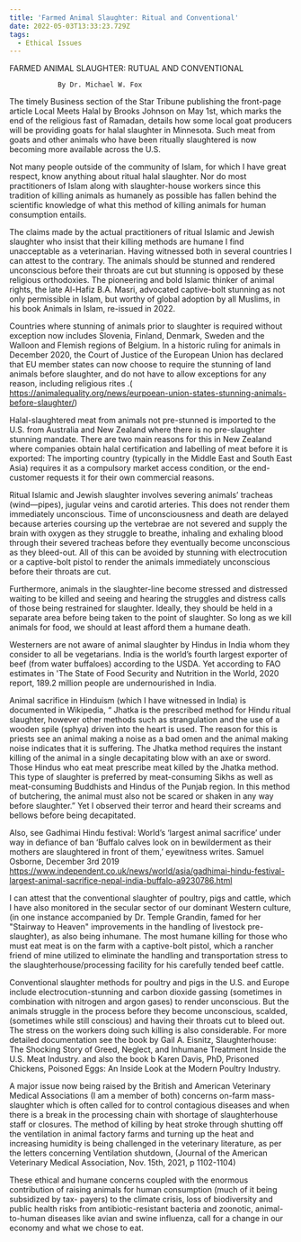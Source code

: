 ```yaml
---
title: 'Farmed Animal Slaughter: Ritual and Conventional'
date: 2022-05-03T13:33:23.729Z
tags:
  - Ethical Issues
---
```

 FARMED ANIMAL SLAUGHTER: RUTUAL AND CONVENTIONAL
                                                  
                By Dr. Michael W. Fox

The timely Business section of the Star Tribune publishing the front-page article Local Meets Halal by Brooks Johnson on May 1st, which marks the end of the religious fast of Ramadan, details how some local goat producers will be providing goats for halal slaughter in Minnesota. Such meat from goats and other animals who have been ritually slaughtered is now becoming more available across the U.S.


Not many people outside of the community of Islam, for which I have great respect, know anything about ritual halal slaughter. Nor do most practitioners of Islam along with slaughter-house workers since this tradition of killing animals as humanely as possible has fallen behind the scientific knowledge of what this method of killing animals for human consumption entails.


The claims made by the actual practitioners of ritual Islamic and Jewish slaughter who insist that their killing methods are humane I find unacceptable as a veterinarian. Having witnessed both in several countries I can attest to the contrary. The animals should be stunned and rendered unconscious before their throats are cut but stunning is opposed by these religious orthodoxies. The pioneering and bold Islamic thinker of animal rights, the late Al-Hafiz B.A. Masri, advocated captive-bolt stunning as not only permissible in Islam, but worthy of global adoption by all Muslims, in his book Animals in Islam, re-issued in 2022.


Countries where stunning of animals prior to slaughter is required without exception now includes Slovenia, Finland, Denmark, Sweden and the Walloon and Flemish regions of Belgium.  In a historic ruling for animals in December 2020, the Court of Justice of the European Union has declared that EU member states can now choose to require the stunning of land animals before slaughter, and do not have to allow exceptions for any reason, including religious rites .( https://animalequality.org/news/eurpoean-union-states-stunning-animals-before-slaughter/)


Halal-slaughtered meat from animals not pre-stunned is imported to the U.S. from Australia and New Zealand where there is no pre-slaughter stunning mandate. There are two main reasons for this in New Zealand where companies obtain halal certification and labelling of meat before it is exported: The importing country (typically in the Middle East and South East Asia) requires it as a compulsory market access condition, or the end-customer requests it for their own commercial reasons. 


Ritual Islamic and Jewish slaughter involves severing animals’ tracheas (wind—pipes), jugular veins and carotid arteries. This does not render them immediately unconscious. Time of unconsciousness and death are delayed because arteries coursing up the vertebrae are not severed and supply the brain with oxygen as they struggle to breathe, inhaling and exhaling blood through their severed tracheas before they eventually become unconscious as they bleed-out. 
All of this can be avoided by stunning with electrocution or a captive-bolt pistol to render the animals immediately unconscious before their throats are cut. 

Furthermore, animals in the slaughter-line become stressed and distressed waiting to be killed and seeing and hearing the struggles and distress calls of those being restrained for slaughter. Ideally, they should be held in a separate area before being taken to the point of slaughter. So long as we kill animals for food, we should at least afford them a humane death.


Westerners are not aware of animal slaughter by Hindus in India whom they consider to all be vegetarians. India is the world’s fourth largest exporter of beef (from water buffaloes) according to the USDA. Yet according to FAO estimates in 'The State of Food Security and Nutrition in the World, 2020 report, 189.2 million people are undernourished in India. 


Animal sacrifice in Hinduism (which I have witnessed in India) is documented in  Wikipedia, “  Jhatka is the prescribed method for Hindu ritual slaughter, however other methods such as strangulation and the use of a wooden spile (sphya) driven into the heart is used. The reason for this is priests see an animal making a noise as a bad omen and the animal making noise indicates that it is suffering. The Jhatka method requires the instant killing of the animal in a single decapitating blow with an axe or sword. Those Hindus who eat meat prescribe meat killed by the Jhatka method. This type of slaughter is preferred by meat-consuming Sikhs as well as meat-consuming Buddhists and Hindus of the Punjab region. In this method of butchering, the animal must also not be scared or shaken in any way before slaughter.”  Yet I observed their terror and heard their screams and bellows before being decapitated.


Also, see Gadhimai Hindu festival: World’s ‘largest animal sacrifice’ under way in defiance of ban ‘Buffalo calves look on in bewilderment as their mothers are slaughtered in front of them,’ eyewitness writes. Samuel Osborne,  December 3rd 2019  https://www.independent.co.uk/news/world/asia/gadhimai-hindu-festival-largest-animal-sacrifice-nepal-india-buffalo-a9230786.html


I can attest that the conventional slaughter of poultry, pigs and cattle, which I have also monitored in the secular sector of our dominant Western culture, (in one instance accompanied by Dr. Temple Grandin, famed for her "Stairway to Heaven" improvements in the handling of livestock pre-slaughter), as also being inhumane.
The most humane killing for those who must eat meat is on the farm with a captive-bolt pistol, which a rancher friend of mine utilized to eliminate the handling and transportation stress to the slaughterhouse/processing facility for his carefully tended beef cattle.


Conventional slaughter methods for poultry and pigs in the U.S. and Europe include electrocution-stunning and carbon dioxide gassing (sometimes in combination with nitrogen and argon gases) to render unconscious. But the animals struggle in the process before they become unconscious, scalded, (sometimes while still conscious) and having their throats cut to bleed out. The stress on the workers doing such killing is also considerable. For more detailed documentation see the book by Gail A. Eisnitz, Slaughterhouse: The Shocking Story of Greed, Neglect, and Inhumane Treatment Inside the U.S. Meat Industry. and also the book b Karen Davis, PhD,  Prisoned Chickens, Poisoned Eggs: An Inside Look at the Modern Poultry Industry.


A major issue now being raised by the British and American Veterinary Medical Associations (I am a member of both) concerns on-farm mass-slaughter which is often called for to control contagious diseases and when there is a break in the processing chain with shortage of slaughterhouse staff or closures. The method of killing by heat stroke through shutting off the ventilation in animal factory farms and turning up the heat and increasing humidity is being challenged in the veterinary literature, as per the letters concerning Ventilation shutdown, (Journal of the American Veterinary Medical Association, Nov. 15th, 2021, p 1102-1104)


These ethical and humane concerns coupled with the enormous contribution of raising animals for human consumption (much of it being subsidized by tax- payers) to the climate crisis, loss of biodiversity and public health risks from antibiotic-resistant bacteria and zoonotic, animal-to-human diseases like avian and swine influenza, call for a change in our economy and what we chose to eat.



